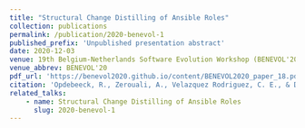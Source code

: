 ```yaml
---
title: "Structural Change Distilling of Ansible Roles"
collection: publications
permalink: /publication/2020-benevol-1
published_prefix: 'Unpublished presentation abstract'
date: 2020-12-03
venue: 19th Belgium-Netherlands Software Evolution Workshop (BENEVOL'20)
venue_abbrev: BENEVOL'20
pdf_url: 'https://benevol2020.github.io/content/BENEVOL2020_paper_18.pdf'
citation: 'Opdebeeck, R., Zerouali, A., Velazquez Rodriguez, C. E., & De Roover, C. (2020). <i>Structural Change Distilling of Ansible Roles.</i> Abstract from 19th Belgium-Netherlands Software Evolution Workshop, Luxembourg City, Luxembourg.'
related_talks:
    - name: Structural Change Distilling of Ansible Roles
      slug: 2020-benevol-1
---
```

